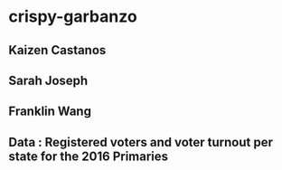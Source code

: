 # crispy-garbanzo

## Kaizen Castanos
## Sarah Joseph
## Franklin Wang

## Data : Registered voters and voter turnout per state for the 2016 Primaries
